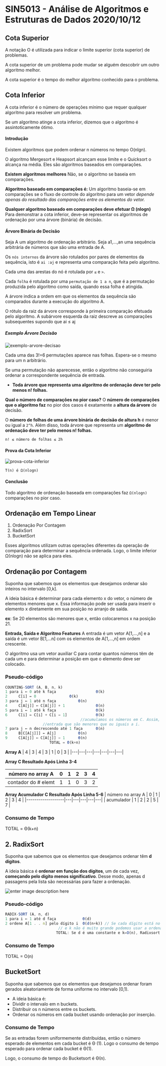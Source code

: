 # SIN5013 - Análise de Algoritmos e Estruturas de Dados 2020/10/12

## Cota Superior 
A notação O é utilizada para indicar o limite superior (cota superior) de problemas.

A cota superior de um problema pode mudar se alguém descobrir um outro algoritmo melhor.

A cota superior é o tempo do melhor algoritmo conhecido para o problema.

## Cota Inferior
A cota inferior é o número de operações mínimo que requer qualquer algoritmo para resolver um problema.

Se um algoritmo atinge a cota inferior, dizemos que o algoritmo é assintoticamente ótimo.

#### Introdução 
Existem algoritmos que podem ordenar n números no tempo O(nlgn).

O algoritmo Mergesort e Heapsort alcançam esse limite e o Quicksort o alcança na média. Eles são algoritmos baseados em comparações.

**Existem algoritmos melhores**
Não, se o algoritmo se baseia em comparações.

**Algoritmo baseado em comparações é:**
Um algoritmo baseia-se em comparações se o fluxo de controle do algoritmo para um vetor *depende apenas do resultado das comparações entre os elementos do vetor.*

**Qualquer algoritmo baseado em comparações deve efetuar Ω (nlogn)**
Para demonstrar a cota inferior, deve-se representar os algoritmos de ordenação por uma árvore (binária) de decisão.

#### Árvore Binária de Decisão
Seja A um algoritmo de ordenação arbitrário. Seja a1,...,an  uma sequência arbitrária de  números que são uma entrada de A.

Os `nós internos` da árvore são rotulados por pares de elementos da sequência, isto é `ai :aj` e representa uma comparação feita pelo algoritmo.

Cada uma das arestas do nó é rotulada por `≤` e `>`.

Cada `folha` é rotulada por uma `permutação de 1 a n`, que é a permutação produzida pelo algoritmo como saída, quando essa folha é atingida.

A árvore indica a ordem em que os elementos da sequência são comparados durante a execução do algoritmo A.
 
O rótulo da raiz da árvore corresponde à primeira comparação efetuada pelo algoritmo. A subárvore esquerda da raiz descreve as comparações subsequentes supondo que ai ≤ aj

##### Exemplo Árvore Decisão

![exemplo-arvore-decisao](https://github.com/AugustoCalado/Data-Structures-And-Algorithms/blob/master/USP/Analysis-of-Algorithms-and-Data-Structures/resources/Imagens/exemplo-arvore-decisao.png)

Cada uma das 3!=6 permutações aparece nas folhas. Espera-se o mesmo para um n arbitrário.

Se uma permutação não aparecesse, então o algoritmo não conseguiria ordenar a correspondente sequência de entrada.

- **Toda árvore que representa uma algoritmo de ordenação deve ter pelo menos n! folhas.**

**Qual o número de comparações no pior caso?** 
O **número de comparações que o algoritmo faz** no pior dos casos é exatamente a **altura da árvore** de decisão.

O **número de folhas de uma árvore binária de decisão de altura h** é menor ou igual a `2^h`.  Além disso, toda árvore que representa um **algoritmo de ordenação deve ter pelo menos n! folhas.**
 
```
n! ≤ número de folhas ≤ 2h
```

#### Prova da Cota Inferior
![prova-cota-inferior](https://github.com/AugustoCalado/Data-Structures-And-Algorithms/blob/master/USP/Analysis-of-Algorithms-and-Data-Structures/resources/Imagens/prova-cota-inferior.png)

    T(n) é Ω(nlogn)

#### Conclusão
Todo  algoritmo de ordenação baseada em comparações faz `Ω(nlogn)` comparações no pior caso.


## Ordenação em Tempo Linear
1. Ordenação Por Contagem
2.	RadixSort
3. BucketSort
 
Esses algoritmos utilizam outras operações diferentes da operação de comparação para determinar a sequência ordenada. Logo, o limite inferior Ω(nlogn) não se aplica para eles.

## Ordenação por Contagem
Suponha que sabemos que os elementos que desejamos ordenar são inteiros no intervalo [0,k].

A ideia básica é determinar para cada elemento x do vetor, o número de elementos menores que x. Essa informação pode ser usada para inserir o elemento x diretamente em sua posição no arranjo de saída.

**ex**: Se 20 elementos são menores que x, então colocaremos x na posição 21.

**Entrada, Saída e Algoritmo Features**
A entrada é um vetor A[1,...,n] e a saída é um vetor B[1,...n] com os elementos de A[1,...,n] em ordem crescente.

O algoritmo usa um vetor auxiliar C para contar quantos números têm de cada um e para determinar a posição em que o elemento deve ser colocado.

### Pseudo-código
```js
COUNTING-SORT (A, B, n, k)
1 para i ← 0 até k faça                  Θ(k)
2     C[i] ← 0 				 Θ(k)
3 para j ← 1 até n faça			 Θ(n)
4     C[A[j]] ← C[A[j]] + 1              Θ(n)
5 para i ← 1 até k faça                  Θ(k)
6     C[i] ← C[i] + C[i − 1]             Θ(k)
                                  //acumulamos os números em C. Assim, C[i] terá o número de elementos da 
				 //entrada que são menores que ou iguais a i.
7 para j ← n decrescendo até 1 faça      Θ(n)
8     B[C[A[j]]] ← A[j]			 Θ(n)
9     C[A[j]] ← C[A[j]] − 1		 Θ(n)
					TOTAL = Θ(k+n)
```

**Array A**
| 4 | 3 | 4 | 3 | 1 | 0 | 3 |
|---|---|---|---|---|---|---|

**Array C Resultado Após Linha 3-4**

| número no array A | 0 | 1 | 2 | 3 | 4 |
|-------------------|---|---|---|---|---|
|contador do # elemt| 1 | 1 | 0 | 3 | 2 |


**Array Acumulador C Resultado Após Linha 5-6**
| número no array A | 0 | 1 | 2 | 3 | 4 |
|-------------------|---|---|---|---|---|
| acumulador        | 1 | 2 | 2 | 5 | 7 |


### Consumo de Tempo 
TOTAL = Θ(k+n)

## 2.	RadixSort
Suponha que sabemos que os elementos que desejamos ordenar têm **d dígitos**.

A ideia básica é **ordenar em função dos dígitos**, um de cada vez, **começando pelo dígito menos significativo**. Desse modo, apenas d passagens pela lista são necessárias para fazer a ordenação.

![enter image description here](https://github.com/AugustoCalado/Data-Structures-And-Algorithms/blob/master/USP/Analysis-of-Algorithms-and-Data-Structures/resources/Imagens/radixsort-example.png)

### Pseudo-código
```js
RADIX-SORT (A, n, d)
1 para i ← 1 até d faça            Θ(d)
2 ordene A[1 . . n] pelo dígito i  Θ(d(n+k)) // Se cada dígito está no intervalo de 0 a k-1 
					    // e k não é muito grande podemos usar a ordenação por contagem.
			           TOTAL: Se d é uma constante e k=O(n), Radixsort é linear.
```

### Consumo de Tempo 
TOTAL = O(n)

## BucketSort
Suponha que sabemos que os elementos que desejamos ordenar foram gerados aleatoriamente de forma uniforme no intervalo [0,1).

- A ideia básica é:
- Dividir o intervalo em n buckets.
- Distribuir os n números entre os buckets.
- Ordenar os números em cada bucket usando ordenação por inserção.

### Consumo de Tempo 
Se as entradas forem uniformemente distribuídas, então o número esperado de elementos em cada bucket é Θ (1). Logo o consumo de tempo esperado para ordenar cada bucket é Θ(1).
 
Logo, o consumo de tempo do Bucketsort é Θ(n).
